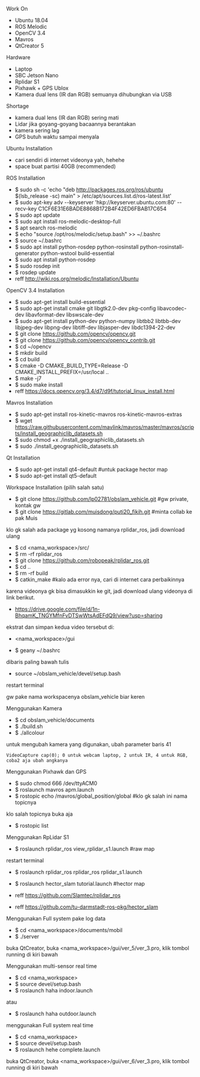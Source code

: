 Work On
- Ubuntu 18.04
- ROS Melodic
- OpenCV 3.4
- Mavros
- QtCreator 5

Hardware
- Laptop
- SBC Jetson Nano 
- Rplidar S1 
- Pixhawk + GPS Ublox
- Kamera dual lens (IR dan RGB)
semuanya dihubungkan via USB

Shortage
- kamera dual lens (IR dan RGB) sering mati
- Lidar jika goyang-goyang bacaannya berantakan
- kamera sering lag
- GPS butuh waktu sampai menyala

Ubuntu Installation
- cari sendiri di internet videonya yah, hehehe
- space buat partisi 40GB (recommended)

ROS Installation
- $ sudo sh -c 'echo "deb http://packages.ros.org/ros/ubuntu $(lsb_release -sc) main" > /etc/apt/sources.list.d/ros-latest.list'
- $ sudo apt-key adv --keyserver 'hkp://keyserver.ubuntu.com:80' --recv-key C1CF6E31E6BADE8868B172B4F42ED6FBAB17C654
- $ sudo apt update
- $ sudo apt install ros-melodic-desktop-full
- $ apt search ros-melodic
- $ echo "source /opt/ros/melodic/setup.bash" >> ~/.bashrc
- $ source ~/.bashrc
- $ sudo apt install python-rosdep python-rosinstall python-rosinstall-generator python-wstool build-essential
- $ sudo apt install python-rosdep
- $ sudo rosdep init
- $ rosdep update
- reff http://wiki.ros.org/melodic/Installation/Ubuntu

OpenCV 3.4 Installation
- $ sudo apt-get install build-essential
- $ sudo apt-get install cmake git libgtk2.0-dev pkg-config libavcodec-dev libavformat-dev libswscale-dev
- $ sudo apt-get install python-dev python-numpy libtbb2 libtbb-dev libjpeg-dev libpng-dev libtiff-dev libjasper-dev libdc1394-22-dev
- $ git clone https://github.com/opencv/opencv.git
- $ git clone https://github.com/opencv/opencv_contrib.git
- $ cd ~/opencv
- $ mkdir build
- $ cd build
- $ cmake -D CMAKE_BUILD_TYPE=Release -D CMAKE_INSTALL_PREFIX=/usr/local ..
- $ make -j7
- $ sudo make install
- reff https://docs.opencv.org/3.4/d7/d9f/tutorial_linux_install.html

Mavros Installation
- $ sudo apt-get install ros-kinetic-mavros ros-kinetic-mavros-extras
- $ wget https://raw.githubusercontent.com/mavlink/mavros/master/mavros/scripts/install_geographiclib_datasets.sh
- $ sudo chmod +x ./install_geographiclib_datasets.sh
- $ sudo ./install_geographiclib_datasets.sh

Qt Installation 
- $ sudo apt-get install qt4-default  #untuk package hector map
- $ sudo apt-get install qt5-default

Workspace Installation (pilih salah satu)
- $ git clone https://github.com/lp02781/obslam_vehicle.git #gw private, kontak gw
- $ git clone https://gitlab.com/muisdong/puti20_fikih.git #minta collab ke pak Muis

klo gk salah ada package yg kosong namanya rplidar_ros, jadi download ulang
- $ cd <nama_workspace>/src/
- $ rm -rf rplidar_ros
- $ git clone https://github.com/robopeak/rplidar_ros.git
- $ cd ..
- $ rm -rf build
- $ catkin_make #kalo ada error nya, cari di internet cara perbaikinnya

karena videonya gk bisa dimasukkin ke git, jadi download ulang videonya di link berikut. 
- https://drive.google.com/file/d/1n-BhqamK_TNGYMfnFvDTSwWtsAdEFdQ9/view?usp=sharing

ekstrat dan simpan kedua video tersebut di: 
- <nama_workspace>/gui

- $ geany ~/.bashrc

dibaris paling bawah tulis 
- source ~/obslam_vehicle/devel/setup.bash

restart terminal

gw pake nama workspacenya obslam_vehicle biar keren

Menggunakan Kamera
- $ cd obslam_vehicle/documents
- $ ./build.sh
- $ ./allcolour

untuk mengubah kamera yang digunakan, ubah parameter baris 41
	
	VideoCapture cap(0); 0 untuk webcam laptop, 2 untuk IR, 4 untuk RGB, coba2 aja ubah angkanya

Menggunakan Pixhawk dan GPS
- $ sudo chmod 666 /dev/ttyACM0
- $ roslaunch mavros apm.launch
- $ rostopic echo /mavros/global_position/global #klo gk salah ini nama topicnya

klo salah topicnya buka aja
- $ rostopic list

Menggunakan RpLidar S1
- $ roslaunch rplidar_ros view_rplidar_s1.launch #raw map

restart terminal
- $ roslaunch rplidar_ros rplidar_ros rplidar_s1.launch
- $ roslaunch hector_slam tutorial.launch #hector map

- reff https://github.com/Slamtec/rplidar_ros
- reff https://github.com/tu-darmstadt-ros-pkg/hector_slam

Menggunakan Full system pake log data 
- $ cd <nama_workspace>/documents/mobil
- $ ./server

buka QtCreator, buka <nama_workspace>/gui/ver_5/ver_3.pro, klik tombol running di kiri bawah

Menggunakan multi-sensor real time 
- $ cd <nama_workspace>
- $ source devel/setup.bash
- $ roslaunch haha indoor.launch 

atau
- $ roslaunch haha outdoor.launch

menggunakan Full system real time
- $ cd <nama_workspace>
- $ source devel/setup.bash
- $ roslaunch hehe complete.launch

buka QtCreator, buka <nama_workspace>/gui/ver_6/ver_3.pro, klik tombol running di kiri bawah
